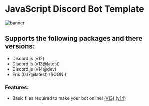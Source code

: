 # JavaScript Discord Bot Template
![banner](https://media.discordapp.net/attachments/973276070134558793/988688717336158208/3155c0c0-412d-11ec-8d2d-053636eb5d04.png?width=1025&height=379)

## Supports the following packages and there versions: 
- Discord.js (v12)
- Discord.js (v13@latest)
- Discord.js (v14@dev) 
- Eris (0.17@latest) (SOON!)

### Features: 
- Basic files required to make your bot online! [(v13)](https://github.com/lolollllo/discord.js-bot-template/tree/main/v13/basic-files) [(v14)](https://github.com/lolollllo/discord.js-bot-template/tree/main/v14/basic-files)

